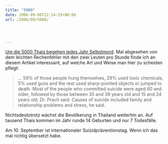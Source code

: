 ```yaml
---
title: "5000"
date: 2006-09-06T22:14:33+00:00
url: /2006/09/5000/




---
```

[Um die 5000 Thais begehen jedes Jahr Selbstmord][1]. Mal abgesehen von dem leichten Rechenfehler mit den zwei Leuten pro Stunde finde ich an diesem Artikel interessant, auf welche Art und Weise man hier zu scheiden pflegt:

> ... 59% of those people hung themselves, 29% used toxic chemicals, 5% used guns and the rest used sharp-pointed objects or jumped to death. Most of the people who committed suicide were aged 60 and older, followed by those between 35 and 39 years old and 15 and 24 years old, Dr. Prach said. Causes of suicide included family and relationship problems and stress, he said.

Nichtsdestotrotz wächst die Bevölkerung in Thailand weiterhin an. Auf tausend Thais kommen im Jahr runde 14 Geburten und nur 7 Todesfälle.

Am 10. September ist internationaler Suizidpräventionstag. Wenn ich das mal richtig übersetzt habe.

 [1]: http://thainews.prd.go.th/newsenglish/previewnews.php?news_id=254909050046&news_headline=About
